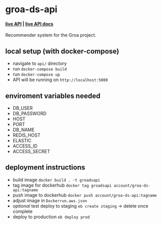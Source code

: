 # groa-ds-api

#### [live API](https://ds.groa.us) | [live API docs](https://ds.groa.us/docs)

Recommender system for the Groa project. 

## local setup (with docker-compose)

- navigate to `api/` directory
- run `docker-compose build`
- run `docker-compose up`
- API will be running on `http://localhost:5000`

## enviroment variables needed

- DB_USER
- DB_PASSWORD
- HOST
- PORT
- DB_NAME
- REDIS_HOST
- ELASTIC
- ACCESS_ID
- ACCESS_SECRET

## deployment instructions

- build image `docker build . -t groadsapi`
- tag image for dockerhub `docker tag groadsapi account/groa-ds-api:tagname`
- push image to dockerhub `docker push account/groa-ds-api:tagname`
- adjust image in `Dockerrun.aws.json`
- *optional* test deploy to staging `eb create staging` -> delete once complete
- deploy to production `eb deploy prod`